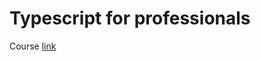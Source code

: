 # Typescript for professionals

Course [link](https://www.udemy.com/course/typescript-for-professionals)
